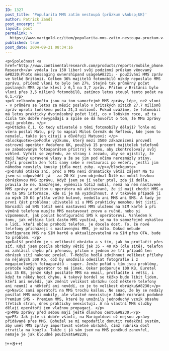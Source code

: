 ```yaml
---
ID: 1327
post_title: 'Popularita MMS zatím nestoupá (průzkum v&nbsp;UK)'
author: Patrick Zandl
post_excerpt: ""
layout: post
permalink: >
  https://www.marigold.cz/item/popularita-mms-zatim-nestoupa-pruzkum-v-uk
published: true
post_date: 2004-09-21 08:34:16
---
```

	<p>Společnost <a href="http://www.continentalresearch.com/products/reports/mobile_phone.asp">Continental Research</a> vydala (za 150 liber) svůj podzimní průzkum věnovaný &#8220;Photo messaging ownershipand usage&#8221; - používání MMS zpráv ve Velké Británii. Celkem 36% majitelů fotomobilů nikdy neposlalo MMS zprávu, přičemž vloni to bylo jen 27%. Stejně tak průměrný počet poslaných MMS zpráv klesl z 6,1 na 3,7 zpráv. Přitom v Británii bylo vloni přes 3,5 milionů fotomobilů, zatímco letos stoupl tento počet na 6,1.</p>
	<p>V celkovém počtu jsou na tom samozřejmě MMS zprávy lépe, než vloni - v průměru se letos za měsíc poslalo v britských sítích 27,7 milionů zpráv oproti loňskému počtu 21,3 milionů. Pokud uvážíme, že fotomobil má letos prakticky dvojnásobný počet lidí, co v loňském roce, už ta čísla tak dobře nevypadají a spíše se dá hovořit o tom, že MMS zprávy mají problém. </p>
	<p>Otázka č.1. Co tedy uživatelé s těmi fotomobily dělají? Tohle mi včera poslal Matu, prý to napsal Miloš Čermák do Reflexu, kde jsem to nenašel, takže jen cituji a důvěřuji Matuovi: </p>
	<blockquote><p>Podle výzkumu, který mezi 3500 zákaznicemi provedl ostrovní operátor Vodafone UK, používá 15 procent majitelek telefonů se zabudovaným fotoaparátem přístroj k tomu, aby zkontrolovaly svůj vzhled. Vyfotí se zepředu, ze strany i zezadu, aby se ujistily, že mají hezky upravené vlasy a že se jim pod očima nerozmázly stíny. Čtyři procenta žen fotí samy sebe v restauraci po večeři, jestli jim náhodou neuvízly kousky jídla mezi zuby. </p></blockquote>
	<p>Druhá otázka zní, proč o MMS není dramaticky větší zájem? Na tu jsem si odpověděl já - za 20 Kč jsem objednal Ditě na mobil hezkou obrázkovou MMS zprávu. Když jsem se jí večer ptal, zda jí došla, pravila že ne. Samzřejmě, vyměnila totiž mobil, nemá na něm nastavené MMS zprávy a přitom u operátora má aktivované, že jí mají chodit MMS a ne ta SMS informace, kde si je má vyzdvihnout. A v takovém případě jí za mých 20 Kč přišlo velké kulové, nedošla ani MMS ani SMS. A tady je první část problému: uživatelé si u MMS prakticky nemohou být jisti. Narozdíl od SMS totiž není nastavení MMS uloženo na SIM kartě a při výměně telefonu musíte MMS nastavovat znovu a ručně, nebo si vzpomenout, jak poslat konfigurační SMS k operátorovi. Vzhledem k tomu, jak většina lidí často MMS využívá, se na to samozřejmě vykašlou a lidí, kteří občas prohodí telefon, je docela dost. To, že nové telefony přicházejí s nastavenými MMS, je málo. Dokud nebude konfigurace MMS na SIM kartě a aktualizovatelná na SIM přes OTA, bude to problém. </p>
	<p>Další problém je s velikostí obrázku a s tím, jak ho protlačit přes síť. Když jsem posíla obrázky větší jak 35 - 40 Kb (dle sítě), telefon mi zahlásil chybu při přenosu, přitom v jednom ze tří případů ten obrázek sítí nakonec prošel. T-Mobile hodlá zdvihnout velikost přílohy na nějakých 300 Kb, což by umožnilo odesílat fotografie i z megapixelových fotoaparátů - super. Jenže pořád s tím jsou problémy, protože každý operátor to má jinak. Oskar podporuje 100 KB, Eurotel asi 35 KB, jenže když posíláte MMS na email, protlačíte i větší, i když to někdy hodí chybu. A takový bordel se těžko bude líbit lidem, kteří ani nevědí, jak změnit velikost obrázku (což některé telefony ani neumí) a někteří ani nevědí, co je to velikost obrázku&#8230;</p>
	<p>Navíc sami operátoři na MMS trochu kašlou. Ne snad, že by se nedaly posílat MMS mezi mobily, ale vlastně neexistuje žádné rozhraní podobné Premium SMS - Premium MMS, které by umožnily jednoduchý vznik obsahu třetích stran, dnes prakticky neexistují. A na vlastní MMS služby dělají operátoři jen vlažnou propagaci. </p>
	<p>MMS zprávy před sebou mají ještě dlouhou cestu&#8230;</p>
	<p>PS: Jak jste si dobře všimli, na Marigoldovi už nejsou zprávy přidávané přes MMS. Bohužel se mi nepodařilo donutit redakční systém, aby uměl MMS zprávy importovat včetně obrázků, čímž rubrika dost ztratila na kouzlu. Takže i já sám jsem na MMS poněkud zanevřel, nemaje je jak kloudně používat&#8230;
</p>
	<p>!++8++!
</p>